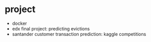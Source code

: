 # project
* docker
* edx final project: predicting evictions
* santander customer transaction prediction: kaggle competitions
